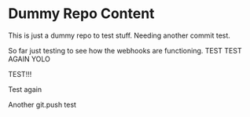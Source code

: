 # Dummy Repo Content
This is just a dummy repo to test stuff. Needing another commit test.

So far just testing to see how the webhooks are functioning.
TEST
TEST AGAIN
YOLO

TEST!!!

Test again

Another git.push test
